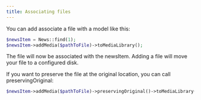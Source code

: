 ```yaml
---
title: Associating files
---
```


You can add associate a file with a model like this:

```php
$newsItem = News::find(1);
$newsItem->addMedia($pathToFile)->toMediaLibrary();
```

The file will now be associated with the newsItem. Adding a file will move your file to a configured disk.

If you want to preserve the file at the original location, you can call preservingOriginal:

```php
$newsItem->addMedia($pathToFile)->preservingOriginal()->toMediaLibrary();
```
